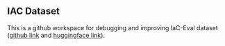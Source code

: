 ## IAC Dataset

This is a github workspace for debugging and improving IaC-Eval dataset ([github link](https://github.com/autoiac-project/iac-eval) and [huggingface link](https://huggingface.co/datasets/autoiac-project/iac-eval)).